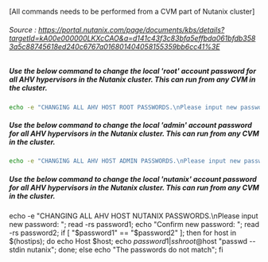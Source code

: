 [All commands needs to be performed from a CVM part of Nutanix cluster]

###### Source : https://portal.nutanix.com/page/documents/kbs/details?targetId=kA00e000000LKXcCAO&a=d141c43f3c83bfa5effbda061bfdb3583a5c88745618ed240c6767a016801404058155359bb6cc41%3E

##### Use the below command to change the local 'root' account password for all AHV hypervisors in the Nutanix cluster. This can run from any CVM in the cluster.

```sh
echo -e "CHANGING ALL AHV HOST ROOT PASSWORDS.\nPlease input new password: "; read -rs password1; echo "Confirm new password: "; read -rs password2; if [ "$password1" == "$password2" ]; then for host in $(hostips); do echo Host $host; echo $password1 | ssh root@$host "passwd --stdin root"; done; else echo "The passwords do not match"; fi
```

##### Use the below command to change the local 'admin' account password for all AHV hypervisors in the Nutanix cluster. This can run from any CVM in the cluster.

```sh
echo -e "CHANGING ALL AHV HOST ADMIN PASSWORDS.\nPlease input new password: "; read -rs password1; echo "Confirm new password: "; read -rs password2; if [ "$password1" == "$password2" ]; then for host in $(hostips); do echo Host $host; echo $password1 | ssh root@$host "passwd --stdin admin"; done; else echo "The passwords do not match"; fi
```

##### Use the below command to change the local 'nutanix' account password for all AHV hypervisors in the Nutanix cluster. This can run from any CVM in the cluster.

echo -e "CHANGING ALL AHV HOST NUTANIX PASSWORDS.\nPlease input new password: "; read -rs password1; echo "Confirm new password: "; read -rs password2; if [ "$password1" == "$password2" ]; then for host in $(hostips); do echo Host $host; echo $password1 | ssh root@$host "passwd --stdin nutanix"; done; else echo "The passwords do not match"; fi
```
